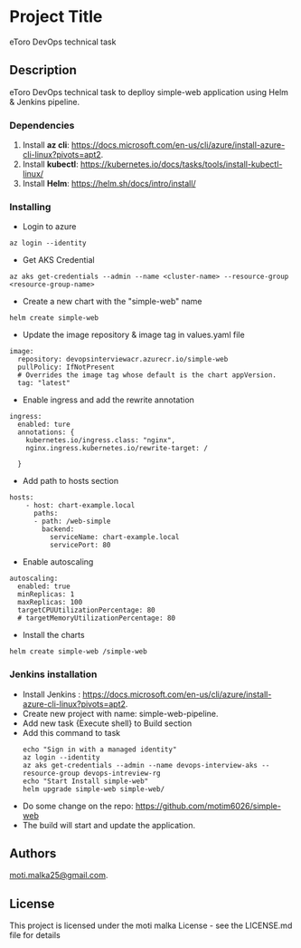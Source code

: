 # Project Title

eToro DevOps technical task

## Description
eToro DevOps technical task to deplloy simple-web application using Helm & Jenkins pipeline.

### Dependencies
1. Install **az cli**:  https://docs.microsoft.com/en-us/cli/azure/install-azure-cli-linux?pivots=apt2.
2. Install **kubectl**:  https://kubernetes.io/docs/tasks/tools/install-kubectl-linux/
3. Install **Helm**:  https://helm.sh/docs/intro/install/

### Installing

* Login to azure
```
az login --identity
```

* Get AKS Credential
```
az aks get-credentials --admin --name <cluster-name> --resource-group <resource-group-name>
```
 
* Create a new chart with the "simple-web" name
``` 
helm create simple-web
```

* Update the image repository & image tag in values.yaml file
```
image:
  repository: devopsinterviewacr.azurecr.io/simple-web
  pullPolicy: IfNotPresent
  # Overrides the image tag whose default is the chart appVersion.
  tag: "latest"
```

* Enable ingress and add the rewrite annotation

```
ingress:
  enabled: ture
  annotations: {
    kubernetes.io/ingress.class: "nginx",
    nginx.ingress.kubernetes.io/rewrite-target: /
  
  }
```
* Add path to hosts section
  
```
hosts:
    - host: chart-example.local
      paths:
      - path: /web-simple
        backend:
          serviceName: chart-example.local
          servicePort: 80
```

* Enable autoscaling 

```
autoscaling:
  enabled: true
  minReplicas: 1
  maxReplicas: 100
  targetCPUUtilizationPercentage: 80
  # targetMemoryUtilizationPercentage: 80
```

* Install the charts
```
helm create simple-web /simple-web
```

### Jenkins installation
 - Install Jenkins : https://docs.microsoft.com/en-us/cli/azure/install-azure-cli-linux?pivots=apt2.
 - Create new project with name: simple-web-pipeline.
- Add new task {Execute shell} to Build section
- Add this command to task
  ```
  echo "Sign in with a managed identity"
  az login --identity
  az aks get-credentials --admin --name devops-interview-aks --resource-group devops-intreview-rg
  echo "Start Install simple-web"
  helm upgrade simple-web simple-web/
  ```
* Do some change on the repo: https://github.com/motim6026/simple-web
* The build will start and update the application.

## Authors
moti.malka25@gmail.com.

## License

This project is licensed under the moti malka License - see the LICENSE.md file for details
